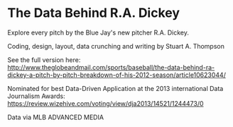 The Data Behind R.A. Dickey
======

Explore every pitch by the Blue Jay's new pitcher R.A. Dickey.

Coding, design, layout, data crunching and writing by Stuart A. Thompson

See the full version here: http://www.theglobeandmail.com/sports/baseball/the-data-behind-ra-dickey-a-pitch-by-pitch-breakdown-of-his-2012-season/article10623044/

Nominated for best Data-Driven Application at the 2013 international Data Journalism Awards: https://review.wizehive.com/voting/view/dja2013/14521/1244473/0

Data via MLB ADVANCED MEDIA

